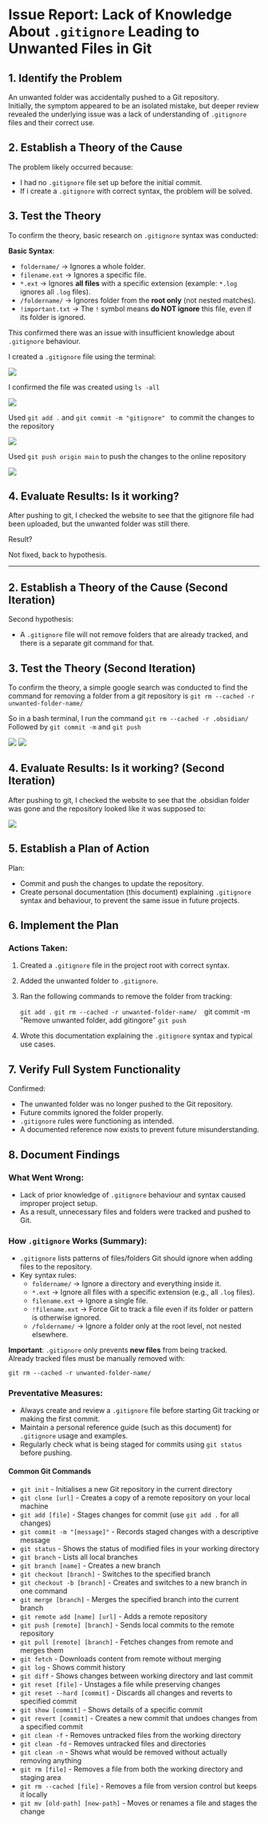 # Issue Report: Lack of Knowledge About `.gitignore` Leading to Unwanted Files in Git


## 1. Identify the Problem

An unwanted folder was accidentally pushed to a Git repository.  
Initially, the symptom appeared to be an isolated mistake, but deeper review revealed the underlying issue was a lack of understanding of `.gitignore` files and their correct use.

## 2. Establish a Theory of the Cause

The problem likely occurred because:

- I had no `.gitignore` file set up before the initial commit.
- If i create a `.gitignore` with correct syntax, the problem will be solved.


## 3. Test the Theory

To confirm the theory, basic research on `.gitignore` syntax was conducted:

**Basic Syntax**:
- `foldername/` → Ignores a whole folder.
- `filename.ext` → Ignores a specific file.
- `*.ext` → Ignores **all files** with a specific extension (example: `*.log` ignores all `.log` files).
- `/foldername/` → Ignores folder from the **root only** (not nested matches).
- `!important.txt` → The `!` symbol means **do NOT ignore** this file, even if its folder is ignored.

This confirmed there was an issue with insufficient knowledge about `.gitignore` behaviour.

I created a `.gitignore` file using the terminal:

![](nanogit.png)

I confirmed the file was created using `ls -all`

![](nanols.png)

Used `git add .` and `git commit -m "gitignore" ` to commit the changes to the repository

![](commit.png)

Used `git push origin main` to push the changes to the online repository

![](push.png)


## 4. Evaluate Results: Is it working?

After pushing to git, I checked the website to see that the gitignore file had been uploaded, but the unwanted folder was still there.

Result?

Not fixed, back to hypothesis.

---
## 2. Establish a Theory of the Cause (Second Iteration)

Second hypothesis:
- A `.gitignore` file will not remove folders that are already tracked, and there is a separate git command for that.


## 3. Test the Theory (Second Iteration)

To confirm the theory, a simple google search was conducted to find the command for removing a folder from a git repository is `git rm --cached -r unwanted-folder-name/`

So in a bash terminal, I run the command `git rm --cached -r .obsidian/`
Followed by `git commit -m` and `git push`

![](rm.png)
![](pushed.png)


## 4. Evaluate Results: Is it working? (Second Iteration)

After pushing to git, I checked the website to see that the .obsidian folder was gone and the repository looked like it was supposed to:

![](fixed.png)



## 5. Establish a Plan of Action

Plan:
- Commit and push the changes to update the repository.
- Create personal documentation (this document) explaining `.gitignore` syntax and behaviour, to prevent the same issue in future projects.



## 6. Implement the Plan

### Actions Taken:

1. Created a `.gitignore` file in the project root with correct syntax.
2. Added the unwanted folder to `.gitignore`.
3. Ran the following commands to remove the folder from tracking:

    `git add .`
    `git rm --cached -r unwanted-folder-name/ 
    `git commit -m "Remove unwanted folder, add gitingore" 
    `git push`
    
4. Wrote this documentation explaining the `.gitignore` syntax and typical use cases.



## 7. Verify Full System Functionality

Confirmed:

- The unwanted folder was no longer pushed to the Git repository.
- Future commits ignored the folder properly.
- `.gitignore` rules were functioning as intended.
- A documented reference now exists to prevent future misunderstanding.



## 8. Document Findings

### What Went Wrong:

- Lack of prior knowledge of `.gitignore` behaviour and syntax caused improper project setup.
- As a result, unnecessary files and folders were tracked and pushed to Git.

### How `.gitignore` Works (Summary):

- `.gitignore` lists patterns of files/folders Git should ignore when adding files to the repository.
- Key syntax rules:
    - `foldername/` → Ignore a directory and everything inside it.
    - `*.ext` → Ignore all files with a specific extension (e.g., all `.log` files).
    - `filename.ext` → Ignore a single file.
    - `!filename.ext` → Force Git to track a file even if its folder or pattern is otherwise ignored.
    - `/foldername/` → Ignore a folder only at the root level, not nested elsewhere.

**Important**: `.gitignore` only prevents **new files** from being tracked.  
Already tracked files must be manually removed with:

`git rm --cached -r unwanted-folder-name/` 

### Preventative Measures:

- Always create and review a `.gitignore` file before starting Git tracking or making the first commit.
- Maintain a personal reference guide (such as this document) for `.gitignore` usage and examples.
- Regularly check what is being staged for commits using `git status` before pushing.
#### Common Git Commands

- `git init` - Initialises a new Git repository in the current directory
- `git clone [url]` - Creates a copy of a remote repository on your local machine
- `git add [file]` - Stages changes for commit (use `git add .` for all changes)
- `git commit -m "[message]"` - Records staged changes with a descriptive message
- `git status` - Shows the status of modified files in your working directory
- `git branch` - Lists all local branches
- `git branch [name]` - Creates a new branch
- `git checkout [branch]` - Switches to the specified branch
- `git checkout -b [branch]` - Creates and switches to a new branch in one command
- `git merge [branch]` - Merges the specified branch into the current branch
- `git remote add [name] [url]` - Adds a remote repository
- `git push [remote] [branch]` - Sends local commits to the remote repository
- `git pull [remote] [branch]` - Fetches changes from remote and merges them
- `git fetch` - Downloads content from remote without merging
- `git log` - Shows commit history
- `git diff` - Shows changes between working directory and last commit
- `git reset [file]` - Unstages a file while preserving changes
- `git reset --hard [commit]` - Discards all changes and reverts to specified commit
- `git show [commit]` - Shows details of a specific commit
- `git revert [commit]` - Creates a new commit that undoes changes from a specified commit
- `git clean -f` - Removes untracked files from the working directory
- `git clean -fd` - Removes untracked files and directories
- `git clean -n` - Shows what would be removed without actually removing anything
- `git rm [file]` - Removes a file from both the working directory and staging area
- `git rm --cached [file]` - Removes a file from version control but keeps it locally
- `git mv [old-path] [new-path]` - Moves or renames a file and stages the change
